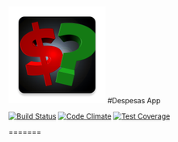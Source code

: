 <a name="Despesas">[<img src="https://github.com/luankevinferreira/expenses/blob/master/app/src/main/res/mipmap-xxxhdpi/ic_launcher.png" ></img>](https://play.google.com/store/apps/details?id=luankevinferreira.expenses)</a>
#Despesas App

[![Build Status](https://travis-ci.org/luankevinferreira/expenses.svg?branch=master)](https://travis-ci.org/luankevinferreira/expenses)
[![Code Climate](https://codeclimate.com/github/luankevinferreira/expenses/badges/gpa.svg)](https://codeclimate.com/github/luankevinferreira/expenses)
[![Test Coverage](https://codeclimate.com/github/luankevinferreira/expenses/badges/coverage.svg)](https://codeclimate.com/github/luankevinferreira/expenses/coverage)

=======
